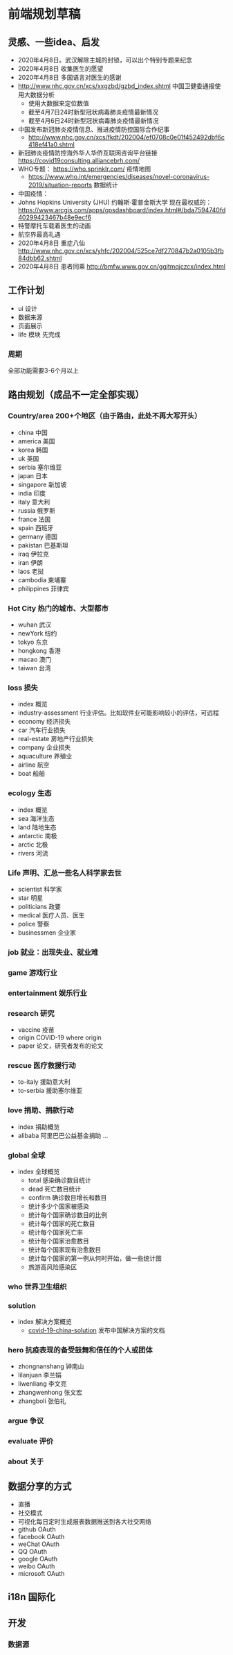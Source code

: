 # 前端规划草稿

## 灵感、一些idea、启发
- 2020年4月8日。武汉解除主城的封锁，可以出个特别专题来纪念
- 2020年4月8日  收集医生的愿望
- 2020年4月8日 多国语言对医生的感谢
- http://www.nhc.gov.cn/xcs/xxgzbd/gzbd_index.shtml 中国卫健委通报使用大数据分析
    - 使用大数据来定位数值
    - 截至4月7日24时新型冠状病毒肺炎疫情最新情况
    - 截至4月6日24时新型冠状病毒肺炎疫情最新情况
- 中国发布新冠肺炎疫情信息、推进疫情防控国际合作纪事
    - http://www.nhc.gov.cn/xcs/fkdt/202004/ef0708c0e01f452492dbf6c418ef41a0.shtml
- 新冠肺炎疫情防控海外华人华侨互联网咨询平台链接 https://covid19consulting.alliancebrh.com/
- WHO专题： https://who.sprinklr.com/ 疫情地图
    - https://www.who.int/emergencies/diseases/novel-coronavirus-2019/situation-reports 数据统计
- 中国疫情：
- Johns Hopkins University (JHU) 约翰斯·霍普金斯大学 现在最权威的： https://www.arcgis.com/apps/opsdashboard/index.html#/bda7594740fd40299423467b48e9ecf6
- 特警摩托车载着医生的动画
- 航空界最高礼遇
- 2020年4月8日 重症八仙 http://www.nhc.gov.cn/xcs/yhfc/202004/525ce7df270847b2a0105b3fb84dbb62.shtml
- 2020年4月8日 患者同乘 http://bmfw.www.gov.cn/ggjtmqjczcx/index.html

## 工作计划
- ui 设计
- 数据来源
- 页面展示
- life 模块 先完成

### 周期
全部功能需要3-6个月以上
 
## 路由规划（成品不一定全部实现）

### Country/area 200+个地区（由于路由，此处不再大写开头）

- china                 中国
- america               美国
- korea                 韩国
- uk                    英国
- serbia                塞尔维亚
- japan                 日本
- singapore             新加坡
- india                 印度
- italy                 意大利
- russia                俄罗斯
- france                法国
- spain                 西班牙
- germany               德国
- pakistan              巴基斯坦
- iraq                  伊拉克
- iran                  伊朗
- laos                  老挝
- cambodia              柬埔寨
- philippines           菲律宾

### Hot City 热门的城市、大型都市

- wuhan                 武汉
- newYork               纽约
- tokyo                 东京
- hongkong              香港
- macao                 澳门
- taiwan                台湾

### loss                 损失

- index                 概览
- industry-assessment   行业评估。比如软件业可能影响较小的评估，可远程
- economy               经济损失
- car                   汽车行业损失
- real-estate           房地产行业损失
- company               企业损失
- aquaculture           养殖业
- airline               航空
- boat                  船舶

### ecology              生态
- index                 概览
- sea                   海洋生态
- land                  陆地生态
- antarctic             南极
- arctic                北极
- rivers                河流

### Life                 声明、汇总一些名人科学家去世
- scientist             科学家
- star                  明星
- politicians           政要
- medical               医疗人员、医生
- police                警察
- businessmen           企业家

### job                  就业：出现失业、就业难


### game                 游戏行业

### entertainment        娱乐行业

### research             研究
- vaccine               疫苗
- origin                COVID-19 where origin
- paper                 论文，研究者发布的论文

### rescue               医疗救援行动
- to-italy              援助意大利
- to-serbia             援助塞尔维亚

### love                 捐助、捐款行动
- index                 捐助概览
- alibaba               阿里巴巴公益基金捐助
...

### global               全球
- index                 全球概览
  - total               感染确诊数目统计
  - dead                死亡数目统计
  - confirm             确诊数目增长和数目
  - 统计多少个国家被感染
  - 统计每个国家确诊数目的比例
  - 统计每个国家的死亡数目
  - 统计每个国家死亡率
  - 统计每个国家治愈数目
  - 统计每个国家现有治愈数目
  - 统计每个国家的第一例从何时开始，做一些统计图
  - 旅游高风险感染区
  
### who 世界卫生组织
### solution
- index                 解决方案概览
  - [covid-19-china-solution](https://github.com/veaba/covid-19-china-solution) 发布中国解决方案的文档
  
### hero                 抗疫表现的备受鼓舞和信任的个人或团体
- zhongnanshang         钟南山
- lilanjuan             李兰娟
- liwenliang            李文亮
- zhangwenhong          张文宏
- zhangboli             张伯礼


### argue                争议

### evaluate             评价

### about                关于


## 数据分享的方式
- 直播
- 社交模式
- 可视化每日定时生成报表数据推送到各大社交网络
- github OAuth
- facebook OAuth
- weChat OAuth
- QQ OAuth
- google OAuth
- weibo OAuth
- microsoft OAuth


## i18n 国际化

## 开发

### 数据源
